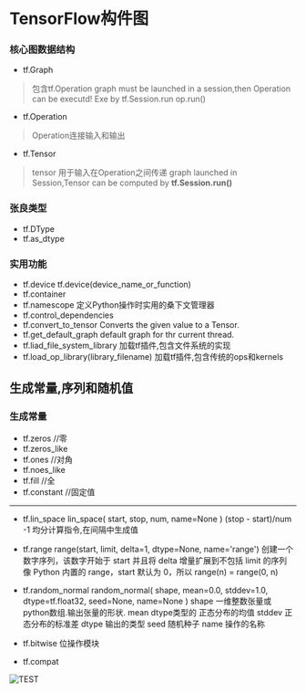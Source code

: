 # TensorFlow构件图

### 核心图数据结构
* tf.Graph 
>包含tf.Operation 
>graph must be launched in a session,then Operation can be executd! Exe by tf.Session.run op.run()
* tf.Operation 
>Operation连接输入和输出
* tf.Tensor
>tensor 用于输入在Operation之间传递
>graph launched in Session,Tensor can be computed by **tf.Session.run()**


### 张良类型
* tf.DType
* tf.as_dtype

### 实用功能
* tf.device
tf.device(device_name_or_function)
* tf.container
* tf.namescope
定义Python操作时实用的桑下文管理器
* tf.control_dependencies
* tf.convert_to_tensor
Converts the given value to a Tensor.
* tf.get_default_graph
default graph for thr current thread.
* tf.liad_file_system_library
加载tf插件,包含文件系统的实现
* tf.load_op_library(library_filename)
加载tf插件,包含传统的ops和kernels


## 生成常量,序列和随机值
### 生成常量
* tf.zeros //零
* tf.zeros_like
* tf.ones  //对角
* tf.noes_like
* tf.fill  //全
* tf.constant //固定值
---
* tf.lin_space
lin_space(
    start,
    stop,
    num,
    name=None
)
(stop - start)/num -1
均分计算指令,在间隔中生成值
* tf.range 
range(start, limit, delta=1, dtype=None, name='range')
创建一个数字序列，该数字开始于 start 并且将 delta 增量扩展到不包括 limit 的序列
像 Python 内置的 range，start 默认为 0，所以 range(n) = range(0, n)

* tf.random_normal
random_normal(
    shape,
    mean=0.0,
    stddev=1.0,
    dtype=tf.float32,
    seed=None,
    name=None
)
shape 一维整数张量或python数组.输出张量的形状.
mean dtype类型的 正态分布的均值
stddev 正态分布的标准差
dtype 输出的类型
seed 随机种子
name 操作的名称

* tf.bitwise 位操作模块
* tf.compat 


![TEST](https://ws1.sinaimg.cn/large/006tNc79ly1fvndrwd4vtj307705e0so.jpg)

